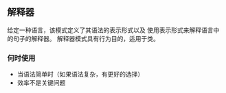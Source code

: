 ## 解释器

给定一种语言，该模式定义了其语法的表示形式以及
使用表示形式来解释语言中的句子的解释器。
解释器模式具有行为目的，适用于类。

### 何时使用

* 当语法简单时（如果语法复杂，有更好的选择）
* 效率不是关键问题
